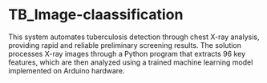 # TB_Image-claassification
This system automates tuberculosis detection through chest X-ray analysis, providing rapid and reliable preliminary screening results. The solution processes X-ray images through a Python program that extracts 96 key features, which are then analyzed using a trained machine learning model implemented on Arduino hardware.
